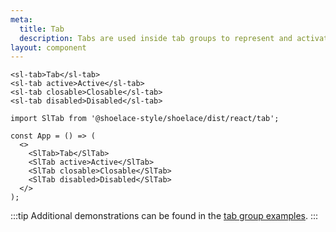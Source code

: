 ```yaml
---
meta:
  title: Tab
  description: Tabs are used inside tab groups to represent and activate tab panels.
layout: component
---
```


```html:preview
<sl-tab>Tab</sl-tab>
<sl-tab active>Active</sl-tab>
<sl-tab closable>Closable</sl-tab>
<sl-tab disabled>Disabled</sl-tab>
```

```jsx:react
import SlTab from '@shoelace-style/shoelace/dist/react/tab';

const App = () => (
  <>
    <SlTab>Tab</SlTab>
    <SlTab active>Active</SlTab>
    <SlTab closable>Closable</SlTab>
    <SlTab disabled>Disabled</SlTab>
  </>
);
```

:::tip
Additional demonstrations can be found in the [tab group examples](/components/tab-group).
:::
